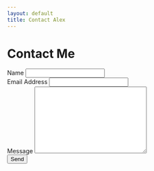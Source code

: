 ```yaml
---
layout: default
title: Contact Alex
---
```


<div id="contact">
  <h1 class="pageTitle">Contact Me</h1>
  <div class="contactContent">
<!--     <p class="intro">This is an example Contact page. If you want to make changes then do so in the <code>contact.html</code> file.</p> -->
<!--     <p>If you have questions about my research or want to inquire about business collaborations, feel free to <a href="mailto:alexzhongyiz@gmail.com">email me</a>. </p> -->
<!--     <p>The form is provided by <a href="http://formspree.io/">Formspree.</a> Follow the directions on their site to set up the form for use.</p> -->
<!--     <p>If you have questions about the theme feel free to <a href="mailto:brimaidesigns@gmail.com">email me</a> or create an issue on <a href="https://github.com/brianmaierjr/long-haul">GitHub</a>. Enjoy!</p> -->
    
  </div>
  
  <form action="http://formspree.io/your@mail.com" method="POST">
    <label for="name">Name</label>
    <input type="text" id="name" name="name" class="full-width"><br>
    <label for="email">Email Address</label>
    <input type="email" id="email" name="_replyto" class="full-width"><br>
    <label for="message">Message</label>
    <textarea name="message" id="message" cols="30" rows="10" class="full-width"></textarea><br>
    <input type="submit" value="Send" class="button">
  </form>
</div>
